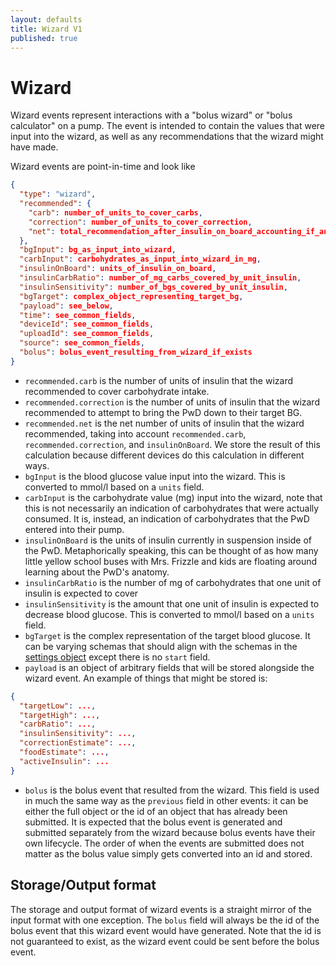 ```yaml
---
layout: defaults
title: Wizard V1
published: true
---
```

# Wizard

Wizard events represent interactions with a "bolus wizard" or "bolus calculator" on a pump.  The event is intended to contain the values that were input into the wizard, as well as any recommendations that the wizard might have made.

Wizard events are point-in-time and look like

~~~json
{
  "type": "wizard",
  "recommended": {
    "carb": number_of_units_to_cover_carbs,
    "correction": number_of_units_to_cover_correction,
    "net": total_recommendation_after_insulin_on_board_accounting_if_any
  },
  "bgInput": bg_as_input_into_wizard,
  "carbInput": carbohydrates_as_input_into_wizard_in_mg,
  "insulinOnBoard": units_of_insulin_on_board,
  "insulinCarbRatio": number_of_mg_carbs_covered_by_unit_insulin,
  "insulinSensitivity": number_of_bgs_covered_by_unit_insulin,
  "bgTarget": complex_object_representing_target_bg,
  "payload": see_below,
  "time": see_common_fields,
  "deviceId": see_common_fields,
  "uploadId": see_common_fields,
  "source": see_common_fields,
  "bolus": bolus_event_resulting_from_wizard_if_exists
}
~~~

* `recommended.carb` is the number of units of insulin that the wizard recommended to cover carbohydrate intake.
* `recommended.correction` is the number of units of insulin that the wizard recommended to attempt to bring the PwD down to their target BG.
* `recommended.net` is the net number of units of insulin that the wizard recommended, taking into account `recommended.carb`, `recommended.correction`, and `insulinOnBoard`. We store the result of this calculation because different devices do this calculation in different ways.
* `bgInput` is the blood glucose value input into the wizard.  This is converted to mmol/l based on a `units` field.
* `carbInput` is the carbohydrate value (mg) input into the wizard, note that this is not necessarily an indication of carbohydrates that were actually consumed.  It is, instead, an indication of carbohydrates that the PwD entered into their pump.
* `insulinOnBoard` is the units of insulin currently in suspension inside of the PwD.  Metaphorically speaking, this can be thought of as how many little yellow school buses with Mrs. Frizzle and kids are floating around learning about the PwD's anatomy.
* `insulinCarbRatio` is the number of mg of carbohydrates that one unit of insulin is expected to cover
* `insulinSensitivity` is the amount that one unit of insulin is expected to decrease blood glucose.  This is converted to mmol/l based on a `units` field.
* `bgTarget` is the complex representation of the target blood glucose.  It can be  varying schemas that should align with the schemas in the [settings object](../settings) except there is no `start` field.
* `payload` is an object of arbitrary fields that will be stored alongside the wizard event.  An example of things that might be stored is:

~~~json
{
  "targetLow": ...,
  "targetHigh": ...,
  "carbRatio": ...,
  "insulinSensitivity": ...,
  "correctionEstimate": ...,
  "foodEstimate": ...,
  "activeInsulin": ...
}
~~~

* `bolus` is the bolus event that resulted from the wizard.  This field is used in much the same way as the `previous` field in other events: it can be either the full object or the id of an object that has already been submitted.  It is expected that the bolus event is generated and submitted separately from the wizard because bolus events have their own lifecycle.  The order of when the events are submitted does not matter as the bolus value simply gets converted into an id and stored.

## Storage/Output format

The storage and output format of wizard events is a straight mirror of the input format with one exception.  The `bolus` field will always be the id of the bolus event that this wizard event would have generated.  Note that the id is not guaranteed to exist, as the wizard event could be sent before the bolus event.
